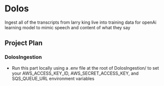 # Dolos
Ingest all of the transcripts from larry king live into training data for openAi learning model to mimic speech and content of what they say


## Project Plan

### DolosIngestion
- Run this part locally using a .env file at the root of DolosIngestion/ to 
set your AWS_ACCESS_KEY_ID, AWS_SECRET_ACCESS_KEY, and SQS_QUEUE_URL environment variables 

